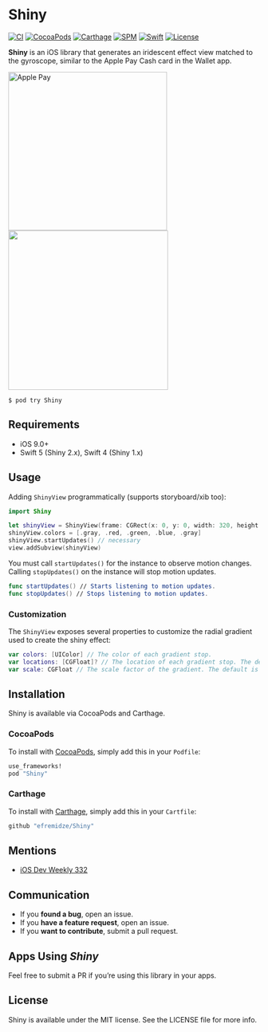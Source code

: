 # Shiny

[![CI](https://github.com/efremidze/Shiny/actions/workflows/ci.yml/badge.svg)](https://github.com/efremidze/Shiny/actions/workflows/ci.yml)
[![CocoaPods](https://img.shields.io/cocoapods/v/Shiny.svg)](https://cocoapods.org/pods/Shiny)
[![Carthage](https://img.shields.io/badge/Carthage-compatible-brightgreen.svg)](https://github.com/Carthage/Carthage)
[![SPM](https://img.shields.io/badge/SPM-compatible-brightgreen.svg)](https://swift.org/package-manager/)
[![Swift](https://img.shields.io/badge/Swift-5.9+-orange.svg)](https://swift.org)
[![License](https://img.shields.io/github/license/efremidze/Shiny.svg)](https://github.com/efremidze/Shiny/blob/master/LICENSE)

**Shiny** is an iOS library that generates an iridescent effect view matched to the gyroscope, similar to the Apple Pay Cash card in the Wallet app.

<img src="https://raw.githubusercontent.com/efremidze/Shiny/master/Images/applepay.png" width="318" alt="Apple Pay" />
<img src="https://thumbs.gfycat.com/NewGrotesqueKitten-size_restricted.gif" width="320">

```
$ pod try Shiny
```

## Requirements

- iOS 9.0+
- Swift 5 (Shiny 2.x), Swift 4 (Shiny 1.x)

## Usage

Adding `ShinyView` programmatically (supports storyboard/xib too):

```swift
import Shiny

let shinyView = ShinyView(frame: CGRect(x: 0, y: 0, width: 320, height: 200))
shinyView.colors = [.gray, .red, .green, .blue, .gray]
shinyView.startUpdates() // necessary
view.addSubview(shinyView)
```

You must call `startUpdates()` for the instance to observe motion changes. Calling `stopUpdates()` on the instance will stop motion updates.

```swift
func startUpdates() // Starts listening to motion updates.
func stopUpdates() // Stops listening to motion updates.
```

### Customization

The `ShinyView` exposes several properties to customize the radial gradient used to create the shiny effect:

```swift
var colors: [UIColor] // The color of each gradient stop.
var locations: [CGFloat]? // The location of each gradient stop. The default is `nil`.
var scale: CGFloat // The scale factor of the gradient. The default is `2.0`.
```

## Installation

Shiny is available via CocoaPods and Carthage.

### CocoaPods
To install with [CocoaPods](http://cocoapods.org/), simply add this in your `Podfile`:
```ruby
use_frameworks!
pod "Shiny"
```

### Carthage
To install with [Carthage](https://github.com/Carthage/Carthage), simply add this in your `Cartfile`:
```ruby
github "efremidze/Shiny"
```

## Mentions

- [iOS Dev Weekly 332](http://iosdevweekly.com/issues/332#start)

## Communication

- If you **found a bug**, open an issue.
- If you **have a feature request**, open an issue.
- If you **want to contribute**, submit a pull request.

## Apps Using _Shiny_

Feel free to submit a PR if you’re using this library in your apps.

## License

Shiny is available under the MIT license. See the LICENSE file for more info.

